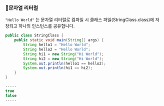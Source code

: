 ### 🤔문자열 리터럴

`"Hello World"` 는 문자열 리터럴로 컴파일 시 클래스 파일(StringClass.class)에 저장되고 하나의 인스턴스를 공유합니다.

```java
public class StringClass {
    public static void main(String[] args) {
        String hello1 = "Hello World";
        String hello2 = "Hello World";
        String hi1 = new String("Hi World");
        String hi2 = new String("Hi World");
        System.out.println(hello1 == hello2);
        System.out.println(hi1 == hi2);
    }
}

-----
true
false
-----
```